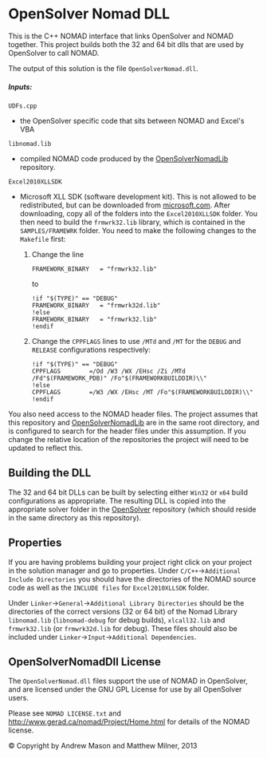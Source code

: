 # OpenSolver Nomad DLL

This is the C++ NOMAD interface that links OpenSolver and NOMAD together. This project builds both the 32 and 64 bit dlls that are used by OpenSolver to call NOMAD.

The output of this solution is the file `OpenSolverNomad.dll`.

##### Inputs:

`UDFs.cpp`
- the OpenSolver specific code that sits between NOMAD and Excel's VBA

`libnomad.lib`
- compiled NOMAD code produced by the [OpenSolverNomadLib](https://github.com/OpenSolver/OpenSolverNomadLib) repository.

`Excel2010XLLSDK`
- Microsoft XLL SDK (software development kit). This is not allowed to be redistributed, but can be downloaded from [microsoft.com](http://www.microsoft.com/en-nz/download/details.aspx?id=20199). After downloading, copy all of the folders into the `Excel2010XLLSDK` folder. You then need to build the `frmwrk32.lib` library, which is contained in the `SAMPLES/FRAMEWRK` folder. You need to make the following changes to the `Makefile` first:
  1. Change the line
      
        ```
        FRAMEWORK_BINARY   = "frmwrk32.lib"
        ```
		
     to
        
        ```make
        !if "$(TYPE)" == "DEBUG"
        FRAMEWORK_BINARY   = "frmwrk32d.lib"
        !else
        FRAMEWORK_BINARY   = "frmwrk32.lib"
        !endif
        ```
	  
  2. Change the `CPPFLAGS` lines to use `/MTd` and `/MT` for the `DEBUG` and `RELEASE` configurations respectively:
        
        ```make
        !if "$(TYPE)" == "DEBUG"
        CPPFLAGS        =/Od /W3 /WX /EHsc /Zi /MTd /Fd"$(FRAMEWORK_PDB)" /Fo"$(FRAMEWORKBUILDDIR)\\"
        !else
        CPPFLAGS        =/W3 /WX /EHsc /MT /Fo"$(FRAMEWORKBUILDDIR)\\"
        !endif
        ```

You also need access to the NOMAD header files. The project assumes that this repository and [OpenSolverNomadLib](https://github.com/OpenSolver/OpenSolverNomadLib) are in the same root directory, and is configured to search for the header files under this assumption. If you change the relative location of the repositories the project will need to be updated to reflect this.

## Building the DLL

The 32 and 64 bit DLLs can be built by selecting either `Win32` or `x64` build configurations as appropriate. The resulting DLL is copied into the appropriate solver folder in the [OpenSolver](https://github.com/OpenSolver/OpenSolver) repository (which should reside in the same directory as this repository).

## Properties

If you are having problems building your project right click on your project in the solution manager and go to properties. 
Under `C/C++`->`Additional Include Directories` you should have the directories of the NOMAD source code as well as the `INCLUDE files` for `Excel2010XLLSDK` folder.

Under `Linker`->`General`->`Additional Library Directories` should be the directories of the correct versions (32 or 64 bit) of the Nomad Library `libnomad.lib` (`libnomad-debug` for debug builds), `xlcall32.lib` and `frmwrk32.lib` (or `frmwrk32d.lib` for debug).
These files should also be included under `Linker`->`Input`->`Additional Dependencies`.

## OpenSolverNomadDll License

The `OpenSolverNomad.dll` files support the use of NOMAD in OpenSolver, and are licensed under the GNU GPL License for use by all OpenSolver users. 

Please see `NOMAD LICENSE.txt` and http://www.gerad.ca/nomad/Project/Home.html for details of the NOMAD license.

© Copyright by Andrew Mason and Matthew Milner, 2013
